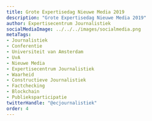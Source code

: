 ```yaml
---
title: Grote Expertisedag Nieuwe Media 2019
description: "Grote Expertisedag Nieuwe Media 2019"
author: Expertisecentrum Journalistiek
socialMediaImage: ../../../images/socialmedia.png
metaTags:
- Journalistiek
- Conferentie
- Universiteit van Amsterdam
- UvA
- Nieuwe Media
- Expertisecentrum Journalistiek
- Waarheid
- Constructieve Journalistiek
- Factchecking
- Blockchain
- Publieksparticipatie
twitterHandle: "@ecjournalistiek"
order: 4
---
```

